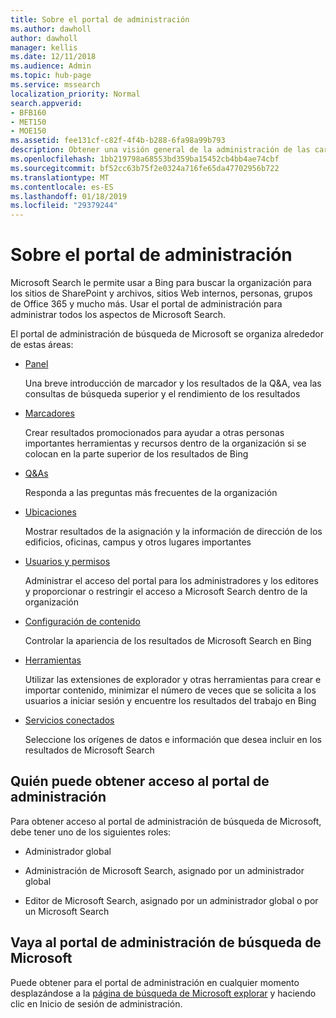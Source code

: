 ```yaml
---
title: Sobre el portal de administración
ms.author: dawholl
author: dawholl
manager: kellis
ms.date: 12/11/2018
ms.audience: Admin
ms.topic: hub-page
ms.service: mssearch
localization_priority: Normal
search.appverid:
- BFB160
- MET150
- MOE150
ms.assetid: fee131cf-c82f-4f4b-b288-6fa98a99b793
description: Obtener una visión general de la administración de las características del portal y obtener acceso a los permisos disponibles con Microsoft Search
ms.openlocfilehash: 1bb219798a68553bd359ba15452cb4bb4ae74cbf
ms.sourcegitcommit: bf52cc63b75f2e0324a716fe65da47702956b722
ms.translationtype: MT
ms.contentlocale: es-ES
ms.lasthandoff: 01/18/2019
ms.locfileid: "29379244"
---
```

# <a name="about-the-admin-portal"></a>Sobre el portal de administración

Microsoft Search le permite usar a Bing para buscar la organización para los sitios de SharePoint y archivos, sitios Web internos, personas, grupos de Office 365 y mucho más. Usar el portal de administración para administrar todos los aspectos de Microsoft Search.
  
El portal de administración de búsqueda de Microsoft se organiza alrededor de estas áreas:
  
- [Panel](get-insights.md)
    
    Una breve introducción de marcador y los resultados de la Q&A, vea las consultas de búsqueda superior y el rendimiento de los resultados
    
- [Marcadores](create-and-manage-bookmarks.md)
    
    Crear resultados promocionados para ayudar a otras personas importantes herramientas y recursos dentro de la organización si se colocan en la parte superior de los resultados de Bing
    
- [Q&As](create-and-manage-qas.md)
    
    Responda a las preguntas más frecuentes de la organización
    
- [Ubicaciones](add-a-location.md)
    
    Mostrar resultados de la asignación y la información de dirección de los edificios, oficinas, campus y otros lugares importantes
    
- [Usuarios y permisos](add-users.md)
    
    Administrar el acceso del portal para los administradores y los editores y proporcionar o restringir el acceso a Microsoft Search dentro de la organización
    
- [Configuración de contenido](content-settings.md)
    
    Controlar la apariencia de los resultados de Microsoft Search en Bing
    
- [Herramientas](admin-portal-tools.md)
    
    Utilizar las extensiones de explorador y otras herramientas para crear e importar contenido, minimizar el número de veces que se solicita a los usuarios a iniciar sesión y encuentre los resultados del trabajo en Bing
    
- [Servicios conectados](connected-services.md)
    
    Seleccione los orígenes de datos e información que desea incluir en los resultados de Microsoft Search
    
## <a name="who-can-access-the-admin-portal"></a>Quién puede obtener acceso al portal de administración

Para obtener acceso al portal de administración de búsqueda de Microsoft, debe tener uno de los siguientes roles:
  
- Administrador global
    
- Administración de Microsoft Search, asignado por un administrador global
    
- Editor de Microsoft Search, asignado por un administrador global o por un Microsoft Search
    
## <a name="go-to-the-microsoft-search-admin-portal"></a>Vaya al portal de administración de búsqueda de Microsoft

Puede obtener para el portal de administración en cualquier momento desplazándose a la [página de búsqueda de Microsoft explorar](https://www.bing.com/business/explore) y haciendo clic en Inicio de sesión de administración. 